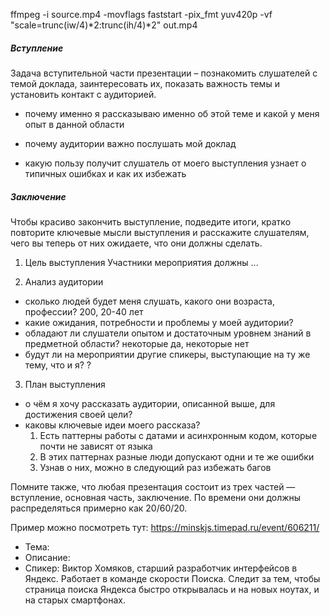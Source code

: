 ffmpeg -i source.mp4 -movflags faststart -pix_fmt yuv420p -vf "scale=trunc(iw/4)*2:trunc(ih/4)*2" out.mp4

##### Вступление

Задача вступительной части презентации – познакомить слушателей с темой доклада, заинтересовать их,
показать важность темы и установить контакт с аудиторией.

- почему именно я рассказываю именно об этой теме и какой у меня опыт в данной области

- почему аудитории важно послушать мой доклад

- какую пользу получит слушатель от моего выступления
    узнает о типичных ошибках и как их избежать

##### Заключение

Чтобы красиво закончить выступление, подведите итоги, кратко повторите ключевые мысли выступления
и расскажите слушателям, чего вы теперь от них ожидаете, что они должны сделать.

01. Цель выступления
Участники мероприятия должны ...

02. Анализ аудитории
- сколько людей будет меня слушать, какого они возраста, профессии?
    200, 20-40 лет
- какие ожидания, потребности и проблемы у моей аудитории?
- обладают ли слушатели опытом и достаточным уровнем знаний в предметной области?
    некоторые да, некоторые нет
- будут ли на мероприятии другие спикеры, выступающие на ту же тему, что и я?
    ?

03. План выступления
- о чём я хочу рассказать аудитории, описанной выше, для достижения своей цели?
- каковы ключевые идеи моего рассказа?
    1. Есть паттерны работы с датами и асинхронным кодом, которые почти не зависят от языка
    2. В этих паттернах разные люди допускают одни и те же ошибки
    3. Узнав о них, можно в следующий раз избежать багов

Помните также, что любая презентация состоит из трех частей — вступление, основная часть, заключение.
По времени они должны распределяться примерно как 20/60/20.

Пример можно посмотреть тут: https://minskjs.timepad.ru/event/606211/

- Тема:
- Описание:
- Спикер: Виктор Хомяков, старший разработчик интерфейсов в Яндекс. Работает в команде скорости Поиска.
    Следит за тем, чтобы страница поиска Яндекса быстро открывалась и на новых ноутах, и на старых смартфонах.
